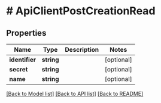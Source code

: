 # # ApiClientPostCreationRead

## Properties

Name | Type | Description | Notes
------------ | ------------- | ------------- | -------------
**identifier** | **string** |  | [optional]
**secret** | **string** |  | [optional]
**name** | **string** |  | [optional]

[[Back to Model list]](../../README.md#models) [[Back to API list]](../../README.md#endpoints) [[Back to README]](../../README.md)
